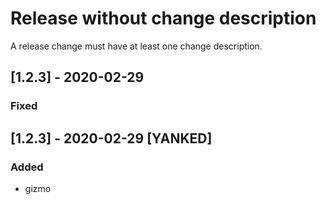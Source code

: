 # Release without change description
A release change must have at least one change description.
## [1.2.3] - 2020-02-29
### Fixed
## [1.2.3] - 2020-02-29 [YANKED]
### Added
- gizmo
